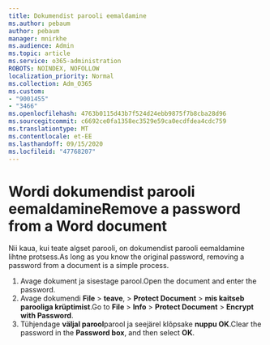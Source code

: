```yaml
---
title: Dokumendist parooli eemaldamine
ms.author: pebaum
author: pebaum
manager: mnirkhe
ms.audience: Admin
ms.topic: article
ms.service: o365-administration
ROBOTS: NOINDEX, NOFOLLOW
localization_priority: Normal
ms.collection: Adm_O365
ms.custom:
- "9001455"
- "3466"
ms.openlocfilehash: 4763b0115d43b7f524d24ebb9875f7b8cba28d96
ms.sourcegitcommit: c6692ce0fa1358ec3529e59ca0ecdfdea4cdc759
ms.translationtype: MT
ms.contentlocale: et-EE
ms.lasthandoff: 09/15/2020
ms.locfileid: "47768207"
---
```

# <a name="remove-a-password-from-a-word-document"></a><span data-ttu-id="5685e-102">Wordi dokumendist parooli eemaldamine</span><span class="sxs-lookup"><span data-stu-id="5685e-102">Remove a password from a Word document</span></span>

<span data-ttu-id="5685e-103">Nii kaua, kui teate algset parooli, on dokumendist parooli eemaldamine lihtne protsess.</span><span class="sxs-lookup"><span data-stu-id="5685e-103">As long as you know the original password, removing a password from a document is a simple process.</span></span>

1. <span data-ttu-id="5685e-104">Avage dokument ja sisestage parool.</span><span class="sxs-lookup"><span data-stu-id="5685e-104">Open the document and enter the password.</span></span>
2. <span data-ttu-id="5685e-105">Avage dokumendi **File**  >  **teave**,  >  **Protect Document**  >  **mis kaitseb parooliga krüptimist**.</span><span class="sxs-lookup"><span data-stu-id="5685e-105">Go to **File** > **Info** > **Protect Document** > **Encrypt with Password**.</span></span>
3. <span data-ttu-id="5685e-106">Tühjendage **väljal parool**parool ja seejärel klõpsake **nuppu OK**.</span><span class="sxs-lookup"><span data-stu-id="5685e-106">Clear the password in the **Password box**, and then select **OK**.</span></span>